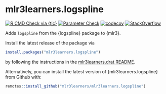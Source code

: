 # mlr3learners.logspline

<!-- badges: start -->

[![R CMD Check via {tic}](https://github.com/mlr3learners/mlr3learners.logspline/workflows/R%20CMD%20Check%20via%20{tic}/badge.svg?branch=master)](https://github.com/mlr3learners/mlr3learners.logspline/actions)
[![Parameter Check](https://github.com/mlr3learners/mlr3learners.logspline/workflows/Parameter%20Check/badge.svg?branch=master)](https://github.com/mlr3learners/mlr3learners.logspline/actions)
[![codecov](https://codecov.io/gh/mlr3learners/mlr3learners.logspline/branch/master/graph/badge.svg)](https://codecov.io/gh/mlr3learners/mlr3learners.logspline)
[![StackOverflow](https://img.shields.io/badge/stackoverflow-mlr3-orange.svg)](https://stackoverflow.com/questions/tagged/mlr3)

<!-- badges: end -->

Adds `logspline` from the {logspline} package to {mlr3}.

Install the latest release of the package via

```r
install.packages("mlr3learners.logspline")
```

by following the instructions in the [mlr3learners.drat README](https://github.com/mlr3learners/mlr3learners.drat).

Alternatively, you can install the latest version of {mlr3learners.logspline} from Github with:

```r
remotes::install_github("mlr3learners/mlr3learners.logspline")
```
